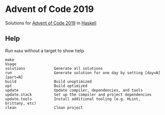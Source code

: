 # Advent of Code 2019

Solutions for [Advent of Code 2019] in [Haskell]

## Help

Run `make` without a target to show help

```console
make
Usage
solutions             Generate all solutions
run                   Generate solution for one day by setting [day=N] [part=N]
build                 Build unoptimized
opt                   Build optimized
update                Update compiler, dependencies, and tools
update.stack          Set up the compiler and project dependencies
update.tools          Install additional tooling (e.g. HLint, brittany, etc)
clean                 Clean project
```

[Advent of Code 2019]: https://adventofcode.com/2019
[Haskell]: https://www.haskell.org
